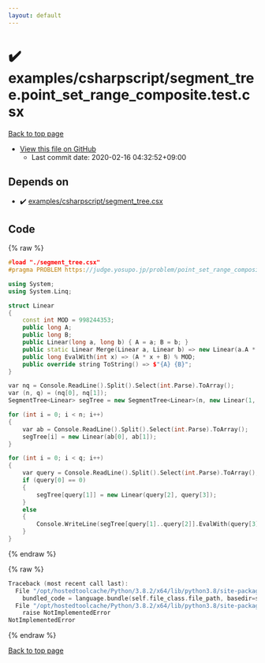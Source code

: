 ```yaml
---
layout: default
---
```


<!-- mathjax config similar to math.stackexchange -->
<script type="text/javascript" async
  src="https://cdnjs.cloudflare.com/ajax/libs/mathjax/2.7.5/MathJax.js?config=TeX-MML-AM_CHTML">
</script>
<script type="text/x-mathjax-config">
  MathJax.Hub.Config({
    TeX: { equationNumbers: { autoNumber: "AMS" }},
    tex2jax: {
      inlineMath: [ ['$','$'] ],
      processEscapes: true
    },
    "HTML-CSS": { matchFontHeight: false },
    displayAlign: "left",
    displayIndent: "2em"
  });
</script>

<script type="text/javascript" src="https://cdnjs.cloudflare.com/ajax/libs/jquery/3.4.1/jquery.min.js"></script>
<script src="https://cdn.jsdelivr.net/npm/jquery-balloon-js@1.1.2/jquery.balloon.min.js" integrity="sha256-ZEYs9VrgAeNuPvs15E39OsyOJaIkXEEt10fzxJ20+2I=" crossorigin="anonymous"></script>
<script type="text/javascript" src="../../../assets/js/copy-button.js"></script>
<link rel="stylesheet" href="../../../assets/css/copy-button.css" />


# :heavy_check_mark: examples/csharpscript/segment_tree.point_set_range_composite.test.csx

<a href="../../../index.html">Back to top page</a>

* <a href="{{ site.github.repository_url }}/blob/master/examples/csharpscript/segment_tree.point_set_range_composite.test.csx">View this file on GitHub</a>
    - Last commit date: 2020-02-16 04:32:52+09:00




## Depends on

* :heavy_check_mark: <a href="../../../library/examples/csharpscript/segment_tree.csx.html">examples/csharpscript/segment_tree.csx</a>


## Code

<a id="unbundled"></a>
{% raw %}
```cpp
#load "./segment_tree.csx"
#pragma PROBLEM https://judge.yosupo.jp/problem/point_set_range_composite

using System;
using System.Linq;

struct Linear
{
    const int MOD = 998244353;
    public long A;
    public long B;
    public Linear(long a, long b) { A = a; B = b; }
    public static Linear Merge(Linear a, Linear b) => new Linear(a.A * b.A % MOD, (a.B * b.A + b.B) % MOD);
    public long EvalWith(int x) => (A * x + B) % MOD;
    public override string ToString() => $"{A} {B}";
}

var nq = Console.ReadLine().Split().Select(int.Parse).ToArray();
var (n, q) = (nq[0], nq[1]);
SegmentTree<Linear> segTree = new SegmentTree<Linear>(n, new Linear(1, 0), Linear.Merge);

for (int i = 0; i < n; i++)
{
    var ab = Console.ReadLine().Split().Select(int.Parse).ToArray();
    segTree[i] = new Linear(ab[0], ab[1]);
}

for (int i = 0; i < q; i++)
{
    var query = Console.ReadLine().Split().Select(int.Parse).ToArray();
    if (query[0] == 0)
    {
        segTree[query[1]] = new Linear(query[2], query[3]);
    }
    else
    {
        Console.WriteLine(segTree[query[1]..query[2]].EvalWith(query[3]));
    }
}


```
{% endraw %}

<a id="bundled"></a>
{% raw %}
```cpp
Traceback (most recent call last):
  File "/opt/hostedtoolcache/Python/3.8.2/x64/lib/python3.8/site-packages/onlinejudge_verify/docs.py", line 348, in write_contents
    bundled_code = language.bundle(self.file_class.file_path, basedir=self.cpp_source_path)
  File "/opt/hostedtoolcache/Python/3.8.2/x64/lib/python3.8/site-packages/onlinejudge_verify/languages/csharpscript.py", line 108, in bundle
    raise NotImplementedError
NotImplementedError

```
{% endraw %}

<a href="../../../index.html">Back to top page</a>

